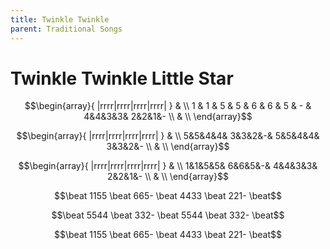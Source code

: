 ```yaml
---
title: Twinkle Twinkle
parent: Traditional Songs
---
```


# Twinkle Twinkle Little Star

$$\begin{array}{ |rrrr|rrrr|rrrr|rrrr| } & \\ 
1 & 1 & 5 & 5 &
6 & 6 & 5 & - &
4&4&3&3&
2&2&1&-
\\ & \\ \end{array}$$

$$\begin{array}{ |rrrr|rrrr|rrrr|rrrr| } & \\ 
5&5&4&4&
3&3&2&-&
5&5&4&4&
3&3&2&- \\
& \\ \end{array}$$

$$\begin{array}{ |rrrr|rrrr|rrrr|rrrr| } & \\ 
1&1&5&5&
6&6&5&-&
4&4&3&3&
2&2&1&- \\
& \\ \end{array}$$


$$\beat 1155 \beat 665- \beat 4433 \beat 221- \beat$$

$$\beat 5544 \beat 332- \beat 5544 \beat 332- \beat$$

$$\beat 1155 \beat 665- \beat 4433 \beat 221- \beat$$

